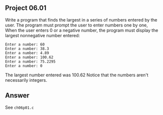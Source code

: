## Project 06.01
Write a program that finds the largest in a series of numbers entered by the user. The program must prompt the user to enter numbers one by one, When the user enters 0 or a negative number, the program must display the largest nonnegative number entered:
```
Enter a number: 60
Enter a number: 38.3
Enter a number: 4.89
Enter a number: 100.62
Enter a number: 75.2295
Enter a number: 0
```
The largest number entered was 100.62
Notice that the numbers aren't necessarily integers.

## Answer
See ```ch06p01.c```
